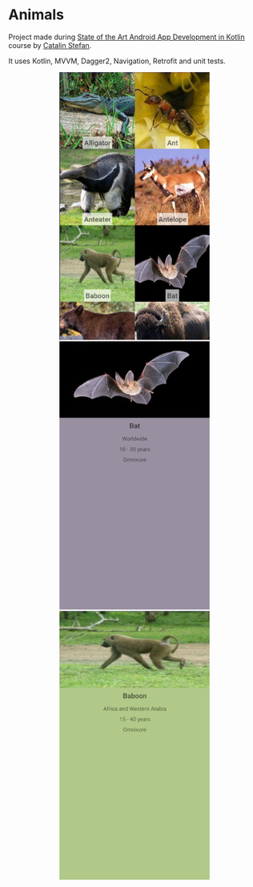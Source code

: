 # Animals

Project made during [State of the Art Android App Development in Kotlin](https://www.udemy.com/course/stateoftheartandroid/) course by [Catalin Stefan](https://www.udemy.com/user/catalinstefan2/).

It uses Kotlin, MVVM, Dagger2, Navigation, Retrofit and unit tests.

<div align="center">
  <img src="imgs\animals.png" width=300>
  <img src="imgs\bat.png" width=300>
  <img src="imgs\baboon.png" width=300>
</div>
